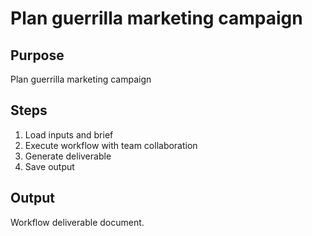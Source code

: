 # Plan guerrilla marketing campaign

## Purpose
Plan guerrilla marketing campaign

## Steps
1. Load inputs and brief
2. Execute workflow with team collaboration
3. Generate deliverable
4. Save output

## Output
Workflow deliverable document.
